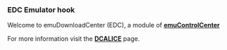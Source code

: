 ### EDC Emulator hook

Welcome to emuDownloadCenter (EDC), a module of [**emuControlCenter**](https://github.com/PhoenixInteractiveNL/emuControlCenter/wiki/)

For more information visit the [**DCALICE**](https://github.com/PhoenixInteractiveNL/edc-masterhook/wiki/Emulator-dcalice#menu) page.
